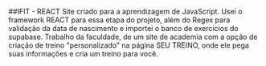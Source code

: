##IFIT - REACT
Site criado para a aprendizagem de JavaScript. Usei o framework REACT para essa etapa do projeto, além do Regex para validação da data de nascimento e importei o banco de exercícios do supabase. Trabalho da faculdade, de um site de academia com a opção de criação de treino "personalizado" na página SEU TREINO, onde ele pega suas informações e cria um treino para você.
